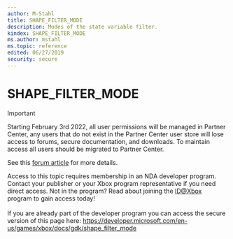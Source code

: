 ```yaml
---
author: M-Stahl
title: SHAPE_FILTER_MODE
description: Modes of the state variable filter.
kindex: SHAPE_FILTER_MODE
ms.author: mstahl
ms.topic: reference
edited: 06/27/2019
security: secure
---
```


# SHAPE_FILTER_MODE
> [!IMPORTANT]
> Starting February 3rd 2022, all user permissions will be managed in Partner Center, any users that do not exist in the Partner Center user store will lose access to forums, secure documentation, and downloads. To maintain access all users should be migrated to Partner Center. <p></p>See this <a href="https://forums.xboxlive.com/articles/132187/breaking-change-user-access-for-forums-secure-docu.html">forum article</a> for more details.  

 Access to this topic requires membership in an NDA developer program. Contact your publisher or your Xbox program representative if you need direct access. Not in the program? Read about joining the <a href="https://www.xbox.com/Developers/id">ID@Xbox</a> program to gain access today!  <br/><br/>If you are already part of the developer program you can access the secure version of this page here: <a target="_blank" href="https://developer.microsoft.com/en-us/games/xbox/docs/gdk/shape_filter_mode">https://developer.microsoft.com/en-us/games/xbox/docs/gdk/shape_filter_mode</a>
